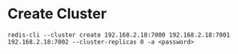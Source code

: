 # Create Cluster
```shell
redis-cli --cluster create 192.168.2.18:7000 192.168.2.18:7001 192.168.2.18:7002 --cluster-replicas 0 -a <password>
```